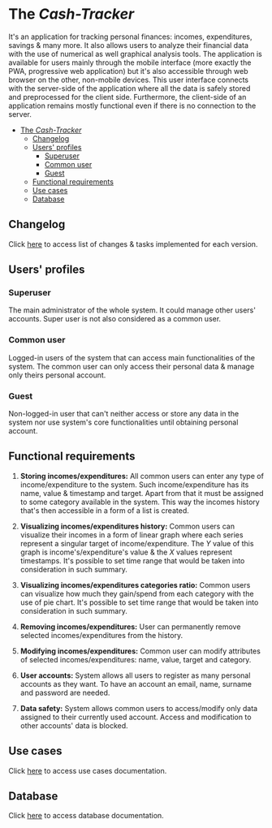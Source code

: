 # The *Cash-Tracker*

It's an application for tracking personal finances: incomes, expenditures, savings & many more. It also allows users to analyze their financial data with the use of numerical as well graphical analysis tools. The application is available for users mainly through the mobile interface (more exactly the PWA, progressive web application) but it's also accessible through web browser on the other, non-mobile devices. This user interface  connects with the server-side of the application where all the data is safely stored and preprocessed for the client side. Furthermore, the client-side of an application remains mostly functional even if there is no connection to the server.

- [The *Cash-Tracker*](#the-cash-tracker)
  - [Changelog](#changelog)
  - [Users' profiles](#users-profiles)
    - [Superuser](#superuser)
    - [Common user](#common-user)
    - [Guest](#guest)
  - [Functional requirements](#functional-requirements)
  - [Use cases](#use-cases)
  - [Database](#database)

## Changelog

Click [here](/docs/versions.md) to access list of changes & tasks implemented for each version.

## Users' profiles

### Superuser

The main administrator of the whole system. It could manage other users' accounts. Super user is not also considered as a common user.

### Common user

Logged-in users of the system that can access main functionalities of the system. The common user can only access their personal data & manage only theirs personal account.

### Guest

Non-logged-in user that can't neither access or store any data in the system nor use system's core functionalities until obtaining personal account.

## Functional requirements

1. **Storing incomes/expenditures:** All common users can enter any type of income/expenditure to the system. Such income/expenditure has its name, value & timestamp and target. Apart from that it must be assigned to some category available in the system. This way the incomes history that's then accessible in a form of a list is created.

2. **Visualizing incomes/expenditures history:** Common users can visualize their incomes in a form of linear graph where each series represent a singular target of income/expenditure. The *Y* value of this graph is income's/expenditure's value & the *X* values represent timestamps. It's possible to set time range that would be taken into consideration in such summary.

3. **Visualizing incomes/expenditures categories ratio:** Common users can visualize how much they gain/spend from each category with the use of pie chart. It's possible to set time range that would be taken into consideration in such summary.

4. **Removing incomes/expenditures:** User can permanently remove selected incomes/expenditures from the history.

5. **Modifying incomes/expenditures:** Common user can modify attributes of selected incomes/expenditures: name, value, target and category.

6. **User accounts:** System allows all users to register as many personal accounts as they want. To have an account an email, name, surname and password are needed.

7. **Data safety:** System allows common users to access/modify only data assigned to their currently used account. Access and modification to other accounts' data is blocked.

## Use cases

Click [here](/docs/use_cases.md) to access use cases documentation.

## Database 

Click [here](/docs/database.md) to access database documentation.
